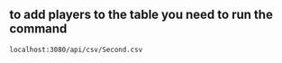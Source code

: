 

## to add players to the table you need to run the command

```
localhost:3080/api/csv/Second.csv
```

